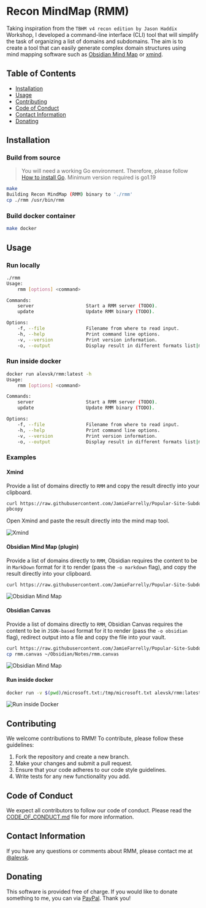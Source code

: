 # Recon MindMap (RMM)

Taking inspiration from the `TBHM v4 recon edition by Jason Haddix` Workshop, I developed a command-line interface (CLI) tool that will simplify the task of organizing a list of domains and subdomains. The aim is to create a tool that can easily generate complex domain structures using mind mapping software such as [Obsidian Mind Map](https://github.com/lynchjames/obsidian-mind-map) or [xmind](https://xmind.app/).

## Table of Contents

- [Installation](#installation)
- [Usage](#usage)
- [Contributing](#contributing)
- [Code of Conduct](#code-of-conduct)
- [Contact Information](#contact-information)
- [Donating](#donating)

## Installation

### Build from source

> You will need a working Go environment. Therefore, please follow [How to install Go](https://golang.org/doc/install).
> Minimum version required is go1.19

```bash
make
Building Recon MindMap (RMM) binary to './rmm'
cp ./rmm /usr/bin/rmm
```

### Build docker container

```bash
make docker
```

## Usage

### Run locally

```bash
./rmm
Usage:
    rmm [options] <command>

Commands:
    server                   Start a RMM server (TODO).
    update                   Update RMM binary (TODO).

Options:
    -f, --file               Filename from where to read input.
    -h, --help               Print command line options.
    -v, --version            Print version information.
    -o, --output             Display result in different formats list|markdown|json|yaml (default: list)
```

### Run inside docker

```bash
docker run alevsk/rmm:latest -h                                                                        18:34:54
Usage:
    rmm [options] <command>

Commands:
    server                   Start a RMM server (TODO).
    update                   Update RMM binary (TODO).

Options:
    -f, --file               Filename from where to read input.
    -h, --help               Print command line options.
    -v, --version            Print version information.
    -o, --output             Display result in different formats list|markdown|json|yaml (default: list)
```

### Examples

#### Xmind

Provide a list of domains directly to `RMM` and copy the result directly into your clipboard.

```bash
curl https://raw.githubusercontent.com/JamieFarrelly/Popular-Site-Subdomains/master/Microsoft.com.txt | ./rmm |
pbcopy
```

Open Xmind and paste the result directly into the mind map tool.

![Xmind](./docs/rmm-xmind.png)

#### Obsidian Mind Map (plugin)

Provide a list of domains directly to `RMM`, Obsidian requires the content to be in `MarkDown` format for it to render (pass the `-o markdown` flag), and copy the result directly into your clipboard.

```bash
curl https://raw.githubusercontent.com/JamieFarrelly/Popular-Site-Subdomains/master/Microsoft.com.txt | ./rmm -o markdown | pbcopy
```

![Obsidian Mind Map](./docs/rmm-obsidian-mind-map.png)

#### Obsidian Canvas

Provide a list of domains directly to `RMM`, Obsidian Canvas requires the content to be in `JSON-based` format for it to render (pass the `-o obsidian` flag), redirect output into a file and copy the file into your vault.

```bash
curl https://raw.githubusercontent.com/JamieFarrelly/Popular-Site-Subdomains/master/Microsoft.com.txt | ./rmm -o obsidian > rmm.canvas
cp rmm.canvas ~/Obsidian/Notes/rmm.canvas
```

![Obsidian Mind Map](./docs//rmm-microsoft-obsidian.png)

#### Run inside docker

```bash
docker run -v $(pwd)/microsoft.txt:/tmp/microsoft.txt alevsk/rmm:latest -f /tmp/microsoft.txt -o json | jq .
```

![Run inside Docker](./docs/rmm-json.png)

## Contributing

We welcome contributions to RMM! To contribute, please follow these guidelines:

1. Fork the repository and create a new branch.
2. Make your changes and submit a pull request.
3. Ensure that your code adheres to our code style guidelines.
4. Write tests for any new functionality you add.

## Code of Conduct

We expect all contributors to follow our code of conduct. Please read the [CODE_OF_CONDUCT.md](CODE_OF_CONDUCT.md) file for more information.

## Contact Information

If you have any questions or comments about RMM, please contact me at [@alevsk](https://twitter.com/alevsk).

## Donating

This software is provided free of charge. If you would like to donate something to me, you can via [PayPal](https://paypal.com/paypalme/4levsk). Thank you!
